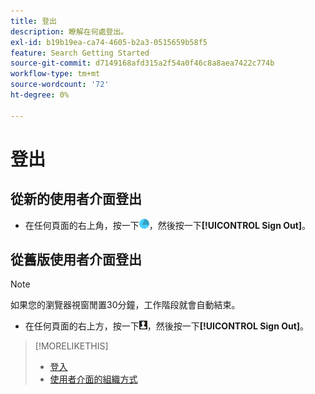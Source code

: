 ```yaml
---
title: 登出
description: 瞭解在何處登出。
exl-id: b19b19ea-ca74-4605-b2a3-0515659b58f5
feature: Search Getting Started
source-git-commit: d7149168afd315a2f54a0f46c8a8aea7422c774b
workflow-type: tm+mt
source-wordcount: '72'
ht-degree: 0%

---
```


# 登出

## 從新的使用者介面登出

* 在任何頁面的右上角，按一下![帳戶](/help/search-social-commerce/assets/account.png "帳戶")，然後按一下&#x200B;**[!UICONTROL Sign Out]**。

## 從舊版使用者介面登出

>[!NOTE]
>
>如果您的瀏覽器視窗閒置30分鐘，工作階段就會自動結束。

* 在任何頁面的右上方，按一下![使用者設定檔](/help/search-social-commerce/assets/user-profile.png "使用者設定檔")，然後按一下&#x200B;**[!UICONTROL Sign Out]**。

>[!MORELIKETHIS]
>
>* [登入](sign-in.md)
>* [使用者介面的組織方式](user-interface.md)
